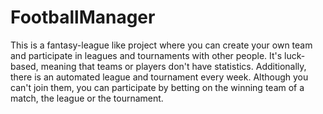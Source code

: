 # FootballManager

   This is a fantasy-league like project where you can create your own team and participate in leagues and tournaments with other people. It's luck-based, meaning that teams or players don't have statistics. Additionally, there is an automated league and tournament every week. Although you can't join them, you can participate by betting on the winning team of a match, the league or the tournament.
